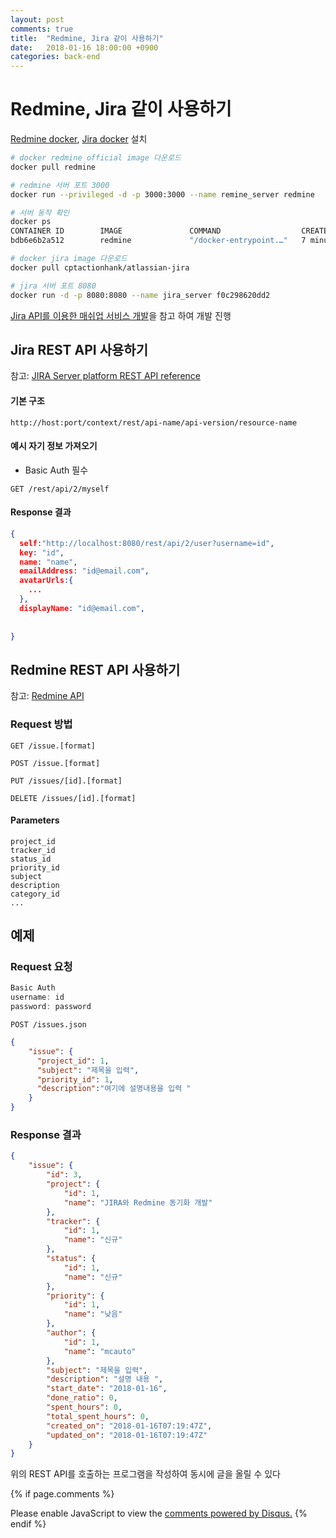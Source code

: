 ```yaml
---
layout: post
comments: true
title:  "Redmine, Jira 같이 사용하기"
date:   2018-01-16 18:00:00 +0900
categories: back-end
---
```

<!-- Global site tag (gtag.js) - Google Analytics -->
<script async src="https://www.googletagmanager.com/gtag/js?id=UA-112592786-1"></script>
<script>
  window.dataLayer = window.dataLayer || [];
  function gtag(){dataLayer.push(arguments);}
  gtag('js', new Date());

  gtag('config', 'UA-112592786-1');
</script>

# Redmine, Jira 같이 사용하기

[Redmine docker](https://hub.docker.com/_/redmine/), [Jira docker](https://hub.docker.com/r/cptactionhank/atlassian-jira/) 설치

```Bash
# docker redmine official image 다운로드
docker pull redmine

# redmine 서버 포트 3000
docker run --privileged -d -p 3000:3000 --name remine_server redmine

# 서버 동작 확인
docker ps
CONTAINER ID        IMAGE               COMMAND                  CREATED             STATUS              PORTS                    NAMES
bdb6e6b2a512        redmine             "/docker-entrypoint.…"   7 minutes ago       Up 7 minutes        0.0.0.0:3000->3000/tcp   redmine_server

# docker jira image 다운로드
docker pull cptactionhank/atlassian-jira

# jira 서버 포트 8080
docker run -d -p 8080:8080 --name jira_server f0c298620dd2
```

[Jira API를 이용한 매쉬업 서비스 개발](https://www.joinc.co.kr/w/man/12/jira)을 참고 하여 개발 진행

## Jira REST API 사용하기

참고: [JIRA Server platform REST API reference](https://docs.atlassian.com/software/jira/docs/api/REST/7.6.1/?_ga=2.78912028.987396854.1516072212-399143127.1516072212)

#### 기본 구조

``` http
http://host:port/context/rest/api-name/api-version/resource-name
```
#### 예시 자기 정보 가져오기

- Basic Auth 필수

```http
GET /rest/api/2/myself
```

#### Response 결과

```json
{
  self:"http://localhost:8080/rest/api/2/user?username=id",
  key: "id",
  name: "name",
  emailAddress: "id@email.com",
  avatarUrls:{
    ...
  },
  displayName: "id@email.com",
    
  
}
```

## Redmine REST API 사용하기

참고: [Redmine API](http://www.redmine.org/projects/redmine/wiki/Rest_api)

### Request 방법

```http
GET /issue.[format]
```

```http
POST /issue.[format]
```

```http
PUT /issues/[id].[format]
```

```http
DELETE /issues/[id].[format]
```

#### Parameters

```
project_id
tracker_id
status_id
priority_id
subject
description
category_id
...
```

## 예제

### Request 요청

```javascript
Basic Auth
username: id
password: password
```

```http
POST /issues.json
```

```Json
{
    "issue": {
      "project_id": 1,
      "subject": "제목을 입력",
      "priority_id": 1,
      "description":"여기에 설명내용을 입력 "
    }
}
```

### Response 결과

```json
{
    "issue": {
        "id": 3,
        "project": {
            "id": 1,
            "name": "JIRA와 Redmine 동기화 개발"
        },
        "tracker": {
            "id": 1,
            "name": "신규"
        },
        "status": {
            "id": 1,
            "name": "신규"
        },
        "priority": {
            "id": 1,
            "name": "낮음"
        },
        "author": {
            "id": 1,
            "name": "mcauto"
        },
        "subject": "제목을 입력",
        "description": "설명 내용 ",
        "start_date": "2018-01-16",
        "done_ratio": 0,
        "spent_hours": 0,
        "total_spent_hours": 0,
        "created_on": "2018-01-16T07:19:47Z",
        "updated_on": "2018-01-16T07:19:47Z"
    }
}
```

위의 REST API를 호출하는 프로그램을 작성하여 동시에 글을 올릴 수 있다

<script id="dsq-count-scr" src="//mcautos-blog.disqus.com/count.js" async></script>
{% if page.comments %}
<div id="disqus_thread"></div>
<script>

/**
*  RECOMMENDED CONFIGURATION VARIABLES: EDIT AND UNCOMMENT THE SECTION BELOW TO INSERT DYNAMIC VALUES FROM YOUR PLATFORM OR CMS.
*  LEARN WHY DEFINING THESE VARIABLES IS IMPORTANT: https://disqus.com/admin/universalcode/#configuration-variables*/
/*
var disqus_config = function () {
this.page.url = PAGE_URL;  // Replace PAGE_URL with your page's canonical URL variable
this.page.identifier = PAGE_IDENTIFIER; // Replace PAGE_IDENTIFIER with your page's unique identifier variable
};
*/
(function() { // DON'T EDIT BELOW THIS LINE
var d = document, s = d.createElement('script');
s.src = 'https://mcautos-blog.disqus.com/embed.js';
s.setAttribute('data-timestamp', +new Date());
(d.head || d.body).appendChild(s);
})();
</script>
<noscript>Please enable JavaScript to view the <a href="https://disqus.com/?ref_noscript">comments powered by Disqus.</a></noscript>
{% endif %}